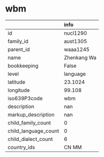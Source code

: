 # wbm
|                      | info        |
|:---------------------|:------------|
| id                   | nucl1290    |
| family_id            | aust1305    |
| parent_id            | waaa1245    |
| name                 | Zhenkang Wa |
| bookkeeping          | False       |
| level                | language    |
| latitude             | 23.1024     |
| longitude            | 99.108      |
| iso639P3code         | wbm         |
| description          | nan         |
| markup_description   | nan         |
| child_family_count   | 0           |
| child_language_count | 0           |
| child_dialect_count  | 6           |
| country_ids          | CN MM       |